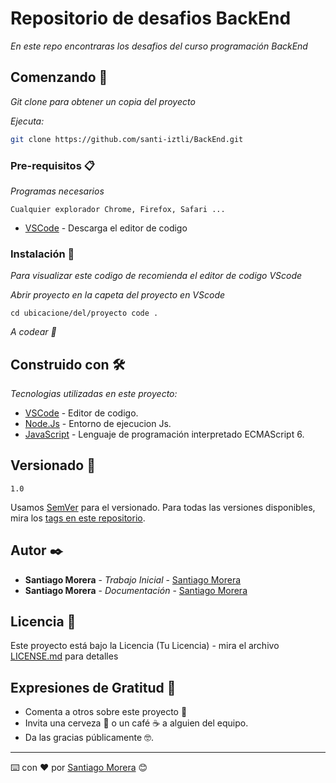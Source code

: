 # Repositorio de desafios BackEnd

_En este repo encontraras los desafios del curso programación BackEnd_

## Comenzando 🚀

_Git clone para obtener un copia del proyecto_

_Ejecuta:_

```bash
git clone https://github.com/santi-iztli/BackEnd.git
```

### Pre-requisitos 📋

_Programas necesarios_

```
Cualquier explorador Chrome, Firefox, Safari ...
```

- [VSCode](https://code.visualstudio.com/) - Descarga el editor de codigo

### Instalación 🔧

_Para visualizar este codigo de recomienda el editor de codigo VScode_

_Abrir proyecto en la capeta del proyecto en VScode_

```
cd ubicacione/del/proyecto code .
```

_A codear 🚀_

## Construido con 🛠️

_Tecnologias utilizadas en este proyecto:_

- [VSCode](https://code.visualstudio.com/) - Editor de codigo.
- [Node.Js](https://nodejs.org/es/docs/) - Entorno de ejecucion Js.
- [JavaScript](https://www.w3schools.com/js/js_es6.asp) - Lenguaje de programación interpretado ECMAScript 6.

## Versionado 📌

```
1.0
```

Usamos [SemVer](http://semver.org/) para el versionado. Para todas las versiones disponibles, mira los [tags en este repositorio](https://github.com/tu/proyecto/tags).

## Autor ✒️

- **Santiago Morera** - _Trabajo Inicial_ - [Santiago Morera](https://santi-iztli.github.io/portfolio/skills.html)
- **Santiago Morera** - _Documentación_ - [Santiago Morera](https://santi-iztli.github.io/portfolio/skills.html)

## Licencia 📄

Este proyecto está bajo la Licencia (Tu Licencia) - mira el archivo [LICENSE.md](LICENSE.md) para detalles

## Expresiones de Gratitud 🎁

- Comenta a otros sobre este proyecto 📢
- Invita una cerveza 🍺 o un café ☕ a alguien del equipo.
- Da las gracias públicamente 🤓.

---

⌨️ con ❤️ por [Santiago Morera](https://santi-iztli.github.io/portfolio/skills.html) 😊
